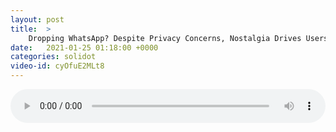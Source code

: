 ```yaml
---
layout: post
title:  >
    Dropping WhatsApp? Despite Privacy Concerns, Nostalgia Drives Users to ICQ
date:   2021-01-25 01:18:00 +0000
categories: solidot
video-id: cyOfuE2MLt8
---
```


<audio src="/assets/cd68e87aedd1feac8daac232707ea183.mp3" style="width: 100%;" controls></audio>

